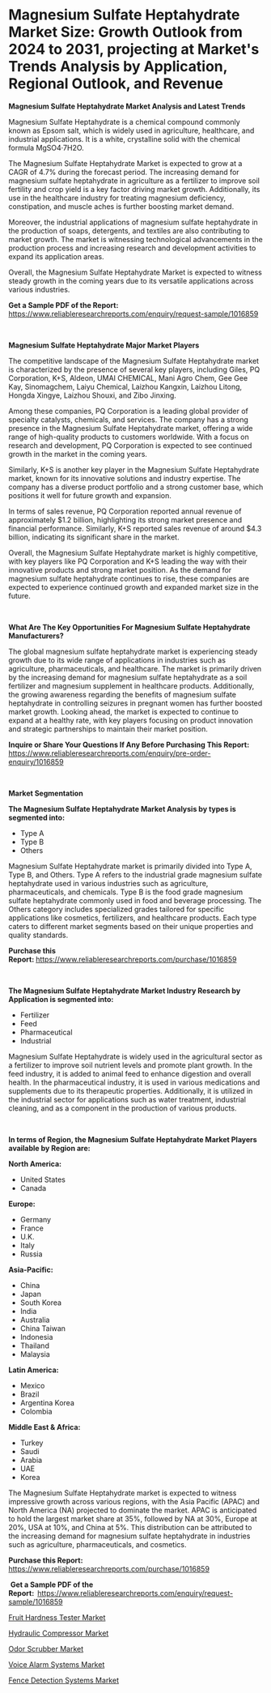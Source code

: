 <p><h1>Magnesium Sulfate Heptahydrate Market Size: Growth Outlook from 2024 to 2031, projecting at Market's Trends Analysis by Application, Regional Outlook, and Revenue</h1></p><p><strong>Magnesium Sulfate Heptahydrate Market Analysis and Latest Trends</strong></p>
<p><p>Magnesium Sulfate Heptahydrate is a chemical compound commonly known as Epsom salt, which is widely used in agriculture, healthcare, and industrial applications. It is a white, crystalline solid with the chemical formula MgSO4·7H2O.</p><p>The Magnesium Sulfate Heptahydrate Market is expected to grow at a CAGR of 4.7% during the forecast period. The increasing demand for magnesium sulfate heptahydrate in agriculture as a fertilizer to improve soil fertility and crop yield is a key factor driving market growth. Additionally, its use in the healthcare industry for treating magnesium deficiency, constipation, and muscle aches is further boosting market demand.</p><p>Moreover, the industrial applications of magnesium sulfate heptahydrate in the production of soaps, detergents, and textiles are also contributing to market growth. The market is witnessing technological advancements in the production process and increasing research and development activities to expand its application areas.</p><p>Overall, the Magnesium Sulfate Heptahydrate Market is expected to witness steady growth in the coming years due to its versatile applications across various industries.</p></p>
<p><strong>Get a Sample PDF of the Report:&nbsp;</strong> <a href="https://www.reliableresearchreports.com/enquiry/request-sample/1016859">https://www.reliableresearchreports.com/enquiry/request-sample/1016859</a></p>
<p>&nbsp;</p>
<p><strong>Magnesium Sulfate Heptahydrate Major Market Players</strong></p>
<p><p>The competitive landscape of the Magnesium Sulfate Heptahydrate market is characterized by the presence of several key players, including Giles, PQ Corporation, K+S, Aldeon, UMAI CHEMICAL, Mani Agro Chem, Gee Gee Kay, Sinomagchem, Laiyu Chemical, Laizhou Kangxin, Laizhou Litong, Hongda Xingye, Laizhou Shouxi, and Zibo Jinxing.</p><p>Among these companies, PQ Corporation is a leading global provider of specialty catalysts, chemicals, and services. The company has a strong presence in the Magnesium Sulfate Heptahydrate market, offering a wide range of high-quality products to customers worldwide. With a focus on research and development, PQ Corporation is expected to see continued growth in the market in the coming years.</p><p>Similarly, K+S is another key player in the Magnesium Sulfate Heptahydrate market, known for its innovative solutions and industry expertise. The company has a diverse product portfolio and a strong customer base, which positions it well for future growth and expansion.</p><p>In terms of sales revenue, PQ Corporation reported annual revenue of approximately $1.2 billion, highlighting its strong market presence and financial performance. Similarly, K+S reported sales revenue of around $4.3 billion, indicating its significant share in the market.</p><p>Overall, the Magnesium Sulfate Heptahydrate market is highly competitive, with key players like PQ Corporation and K+S leading the way with their innovative products and strong market position. As the demand for magnesium sulfate heptahydrate continues to rise, these companies are expected to experience continued growth and expanded market size in the future.</p></p>
<p>&nbsp;</p>
<p><strong>What Are The Key Opportunities For Magnesium Sulfate Heptahydrate Manufacturers?</strong></p>
<p><p>The global magnesium sulfate heptahydrate market is experiencing steady growth due to its wide range of applications in industries such as agriculture, pharmaceuticals, and healthcare. The market is primarily driven by the increasing demand for magnesium sulfate heptahydrate as a soil fertilizer and magnesium supplement in healthcare products. Additionally, the growing awareness regarding the benefits of magnesium sulfate heptahydrate in controlling seizures in pregnant women has further boosted market growth. Looking ahead, the market is expected to continue to expand at a healthy rate, with key players focusing on product innovation and strategic partnerships to maintain their market position.</p></p>
<p><strong>Inquire or Share Your Questions If Any Before Purchasing This Report:</strong> <a href="https://www.reliableresearchreports.com/enquiry/pre-order-enquiry/1016859">https://www.reliableresearchreports.com/enquiry/pre-order-enquiry/1016859</a></p>
<p>&nbsp;</p>
<p><strong>Market Segmentation</strong></p>
<p><strong>The Magnesium Sulfate Heptahydrate Market Analysis by types is segmented into:</strong></p>
<p><ul><li>Type A</li><li>Type B</li><li>Others</li></ul></p>
<p><p>Magnesium Sulfate Heptahydrate market is primarily divided into Type A, Type B, and Others. Type A refers to the industrial grade magnesium sulfate heptahydrate used in various industries such as agriculture, pharmaceuticals, and chemicals. Type B is the food grade magnesium sulfate heptahydrate commonly used in food and beverage processing. The Others category includes specialized grades tailored for specific applications like cosmetics, fertilizers, and healthcare products. Each type caters to different market segments based on their unique properties and quality standards.</p></p>
<p><strong>Purchase this Report:&nbsp;</strong><a href="https://www.reliableresearchreports.com/purchase/1016859">https://www.reliableresearchreports.com/purchase/1016859</a></p>
<p>&nbsp;</p>
<p><strong>The Magnesium Sulfate Heptahydrate Market Industry Research by Application is segmented into:</strong></p>
<p><ul><li>Fertilizer</li><li>Feed</li><li>Pharmaceutical</li><li>Industrial</li></ul></p>
<p><p>Magnesium Sulfate Heptahydrate is widely used in the agricultural sector as a fertilizer to improve soil nutrient levels and promote plant growth. In the feed industry, it is added to animal feed to enhance digestion and overall health. In the pharmaceutical industry, it is used in various medications and supplements due to its therapeutic properties. Additionally, it is utilized in the industrial sector for applications such as water treatment, industrial cleaning, and as a component in the production of various products.</p></p>
<p>&nbsp;</p>
<p><strong>In terms of Region, the Magnesium Sulfate Heptahydrate Market Players available by Region are:</strong></p>
<p>
    <p> <strong> North America: </strong>
        <ul>
            <li>United States</li>
            <li>Canada</li>
        </ul>
        </p> 
    <p> <strong> Europe: </strong>
        <ul>
            <li>Germany</li>
            <li>France</li>
            <li>U.K.</li>
            <li>Italy</li>
            <li>Russia</li>
        </ul>
        </p> 
    <p> <strong> Asia-Pacific: </strong>
        <ul>
            <li>China</li>
            <li>Japan</li>
            <li>South Korea</li>
            <li>India</li>
            <li>Australia</li>
            <li>China Taiwan</li>
            <li>Indonesia</li>
            <li>Thailand</li>
            <li>Malaysia</li>
        </ul>
        </p> 
    <p> <strong> Latin America: </strong>
        <ul>
            <li>Mexico</li>
            <li>Brazil</li>
            <li>Argentina Korea</li>
            <li>Colombia</li>
        </ul>
        </p> 
    <p> <strong> Middle East & Africa: </strong>
        <ul>
            <li>Turkey</li>
            <li>Saudi</li>
            <li>Arabia</li>
            <li>UAE</li>
            <li>Korea</li>
        </ul>
    </p>
    </p>
<p><p>The Magnesium Sulfate Heptahydrate market is expected to witness impressive growth across various regions, with the Asia Pacific (APAC) and North America (NA) projected to dominate the market. APAC is anticipated to hold the largest market share at 35%, followed by NA at 30%, Europe at 20%, USA at 10%, and China at 5%. This distribution can be attributed to the increasing demand for magnesium sulfate heptahydrate in industries such as agriculture, pharmaceuticals, and cosmetics.</p></p>
<p><strong>Purchase this Report: </strong><a href="https://www.reliableresearchreports.com/purchase/1016859">https://www.reliableresearchreports.com/purchase/1016859</a></p>
<p>&nbsp;<strong>Get a Sample PDF of the Report:&nbsp;&nbsp;</strong><a href="https://www.reliableresearchreports.com/enquiry/request-sample/1016859">https://www.reliableresearchreports.com/enquiry/request-sample/1016859</a></p>
<p><strong></strong></p>
<p><p><a href="https://medium.com/@alortiz4534/fruit-hardness-tester-market-research-report-its-history-and-forecast-2024-to-2031-a1a6924b3de6">Fruit Hardness Tester Market</a></p><p><a href="https://medium.com/@alortiz4534/hydraulic-compressor-market-comprehensive-assessment-by-type-application-and-geography-fa8431366748">Hydraulic Compressor Market</a></p><p><a href="https://medium.com/@alortiz4534/odor-scrubber-market-analysis-its-cagr-market-segmentation-and-global-industry-overview-dca5f2a68ef9">Odor Scrubber Market</a></p><p><a href="https://medium.com/@alortiz4534/voice-alarm-systems-market-report-reveals-the-latest-trends-and-growth-opportunities-of-this-market-3656411f4c4c">Voice Alarm Systems Market</a></p><p><a href="https://medium.com/@alortiz4534/fence-detection-systems-market-share-evolution-and-market-growth-trends-2024-2031-478685043f0e">Fence Detection Systems Market</a></p></p>